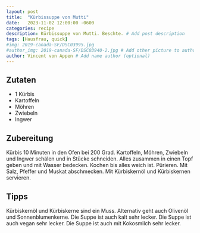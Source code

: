 ```yaml
---
layout: post
title:  "Kürbissuppe von Mutti"
date:   2023-11-02 12:00:00 -0600
categories: recipe
description: Kürbissuppe von Mutti. Beschte. # Add post description 
tags: [Hausfrau, quick]
#img: 2019-canada-SF/DSC03995.jpg
#author_img: 2019-canada-SF/DSC03940-2.jpg # Add other picture to author box
author: Vincent von Appen # Add name author (optional)
---
```



## Zutaten

- 1 Kürbis 
- Kartoffeln
- Möhren
- Zwiebeln
- Ingwer

## Zubereitung

Kürbis 10 Minuten in den Ofen bei 200 Grad.
Kartoffeln, Möhren, Zwiebeln und Ingwer schälen und in Stücke schneiden.
Alles zusammen in einen Topf geben und mit Wasser bedecken.
Kochen bis alles weich ist.
Pürieren.
Mit Salz, Pfeffer und Muskat abschmecken.
Mit Kürbiskernöl und Kürbiskernen servieren.

## Tipps

Kürbiskernöl und Kürbiskerne sind ein Muss. Alternativ geht auch Olivenöl und Sonnenblumenkerne.
Die Suppe ist auch kalt sehr lecker.
Die Suppe ist auch vegan sehr lecker.
Die Suppe ist auch mit Kokosmilch sehr lecker.






